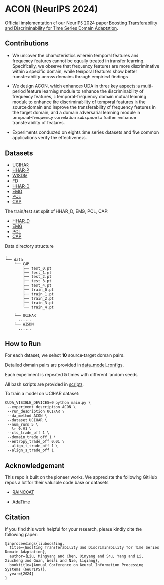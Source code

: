# ACON (NeurIPS 2024)
Official implementation of our NeurIPS 2024 paper [Boosting Transferability and Discriminability for Time Series Domain Adaptation](https://openreview.net/pdf?id=cIBSsXowMr).

## Contributions
- We uncover the characteristics wherein temporal features and frequency features cannot be equally treated in transfer learning. Specifically, we observe that frequency features are more discriminative within a specific domain, while temporal features show better transferability across domains through empirical findings.

- We design ACON, which enhances UDA in three key aspects: a multi-period feature learning module to enhance the discriminability of frequency features, a temporal-frequency domain mutual learning module to enhance the discriminability of temporal features in the source domain and improve the transferability of frequency features in the target domain, and a domain adversarial learning module in temporal-frequency correlation subspace to further enhance transferability of features.

- Experiments conducted on eights time series datasets and five common applications verify the effectiveness.

## Datasets
- [UCIHAR](https://researchdata.ntu.edu.sg/dataset.xhtml?persistentId=doi:10.21979/N9/0SYHTZ)
- [HHAR-P](https://researchdata.ntu.edu.sg/dataset.xhtml?persistentId=doi:10.21979/N9/OWDFXO)
- [WISDM](https://researchdata.ntu.edu.sg/dataset.xhtml?persistentId=doi:10.21979/N9/KJWE5B)
- [FD](https://researchdata.ntu.edu.sg/dataset.xhtml?persistentId=doi:10.21979/N9/PU85XN)
- [HHAR-D](https://woods-benchmarks.github.io/hhar.html)
- [EMG](https://github.com/microsoft/robustlearn/tree/main/diversify)
- [PCL](https://woods-benchmarks.github.io/pcl.html)
- [CAP](https://woods-benchmarks.github.io/cap.html)

The train/test set split of HHAR_D, EMG, PCL, CAP:

- [HHAR_D](https://drive.google.com/file/d/17CBFtmJpxXNyxgA5HH7gB0JURdJdIA04/view?usp=sharing)
- [EMG](https://drive.google.com/file/d/1RgO8gtJSecdqGyir7RamjjqbcesFsFce/view?usp=sharing)
- [PCL](https://drive.google.com/file/d/1MUVL4_cUcNHeKEVafaf-h2uGretcRAfH/view?usp=sharing)
- [CAP](https://mega.nz/file/4BxgUKjC#LnFSQ6L5zkbio5osZs1HEWXFKyoX4QaMuFYUnvy3Xxc)


Data directory structure
```
.
└── data
    └── CAP
        ├── test_0.pt
        ├── test_1.pt
        ├── test_2.pt
        ├── test_3.pt
        ├── test_4.pt
        ├── train_0.pt
        ├── train_1.pt
        ├── train_2.pt
        ├── train_3.pt
        └── train_4.pt
    
    └── UCIHAR
      ......
    └── WISDM
      ......
```

## How to Run
For each dataset, we select **10** source-target domain pairs. 

Detailed domain pairs are provided in [data_model_configs](https://github.com/mingyangliu1024/ACON/blob/main/configs/data_model_configs.py). 

Each experiment is repeated **5** times with different random seeds.

All bash scripts are provided in [scripts](https://github.com/mingyangliu1024/ACON/tree/main/scripts).

To train a model on UCIHAR dataset:
```
CUDA_VISIBLE_DEVICES=0 python main.py \
 --experiment_description ACON \
 --run_description UCIHAR \
 --da_method ACON \
 --dataset UCIHAR \
 --num_runs 5 \
 --lr 0.01 \
 --cls_trade_off 1 \
 --domain_trade_off 1 \
 --entropy_trade_off 0.01 \
 --align_t_trade_off 1 \
 --align_s_trade_off 1
```

## Acknowledgement
This repo is built on the pioneer works. We appreciate the following GitHub repos a lot for their valuable code base or datasets:

- [RAINCOAT](https://github.com/mims-harvard/Raincoat)

- [AdaTime](https://github.com/emadeldeen24/AdaTime)

## Citation
If you find this work helpful for your research, please kindly cite the following paper:
```
@inproceedings{liuboosting,
  title={Boosting Transferability and Discriminability for Time Series Domain Adaptation},
  author={Liu, Mingyang and Chen, Xinyang and Shu, Yang and Li, Xiucheng and Guan, Weili and Nie, Liqiang},
  booktitle={Annual Conference on Neural Information Processing Systems (NeurIPS)},
  year={2024}
}
```